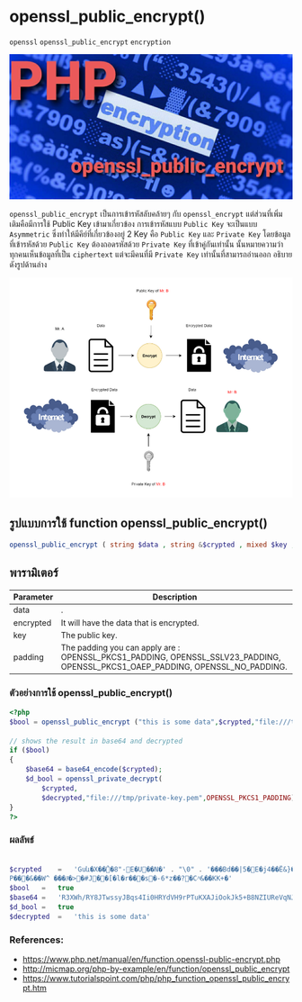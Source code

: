# openssl_public_encrypt()
`openssl` `openssl_public_encrypt` `encryption` 

![](opensslpublic.jpg)

`openssl_public_encrypt` เป็นการเข้ารหัสลับคล้ายๆ กับ `openssl_encrypt` แต่ส่วนที่เพิ่มเติมคือมีการใช้ Public Key เข้ามาเกี่ยวข้อง
การเข้ารหัสแบบ `Public Key` จะเป็นแบบ `Asymmetric` ซึ่งทำให้มีคีย์ที่เกี่ยวข้องอยู่ 2 Key คือ `Public Key` และ `Private Key`
โดยข้อมูลที่เข้ารหัสด้วย `Public Key` ต้องถอดรหัสด้วย `Private Key` ที่เข้าคู่กันเท่านั้น 
นั้นหมายความว่า ทุกคนเห็นข้อมูลที่เป็น `ciphertext` แต่จะมีคนที่มี `Private Key` เท่านั้นที่สามารถอ่านออก อธิบายดังรูปด้านล่าง

![](public-key-flow_1.png)


## รูปแบบการใช้ function openssl_public_encrypt()
````PHP
openssl_public_encrypt ( string $data , string &$crypted , mixed $key , int $padding = OPENSSL_PKCS1_PADDING ) : bool
````
## พารามิเตอร์ 
|  Parameter  |                     Description                           |
|-------------|---------------------------------------------------------|
|data       |.                      |
|encrypted          |It will have the data that is encrypted.             |
|  key           |            The public key.         |
|     padding        |  The padding you can apply are : OPENSSL_PKCS1_PADDING, OPENSSL_SSLV23_PADDING, OPENSSL_PKCS1_OAEP_PADDING, OPENSSL_NO_PADDING.      |

### ตัวอย่างการใช้ openssl_public_encrypt()
````PHP
<?php
$bool = openssl_public_encrypt ("this is some data",$crypted,"file:///tmp/public-key.pem",OPENSSL_PKCS1_PADDING);

// shows the result in base64 and decrypted
if ($bool) 
{
    $base64 = base64_encode($crypted);
    $d_bool = openssl_private_decrypt(
        $crypted,
        $decrypted,"file:///tmp/private-key.pem",OPENSSL_PKCS1_PADDING);
}
?>
````
### ผลลัพธ์
````PHP

$crypted	=	'Guև�X��̉�8"-E�U��N�' . "\0" . '���Bd��|5�E�j4��Ë&}���gJ����]l\\��n`��`��z���S�l��c�x�}-�V�)\\D�,M*�(ex0�C�i�o-\\\\�$��yRg��8o#3��t� 6�E�3�UH�K"��' . "\0" . '&�w���8�|Y8�`�YZ�VIQ�O�<㟆F(�
P���&��W^ ���Ɉ�>�#J��[�l�r���s�-6*z��?�C^ͧ&��KK+�'
$bool	=	true
$base64	=	'R3XWh/RY8JTwssyJBqs4Ii0HRYdVH9rPTuKXAJiOokJk5+B8NZIUReVqNJLVw4smfYXKwpSLZ0rAqtEG6KldbBpcp51uYBrsERKjFGDA7XqtE+/XUx/FbKWJBwhj6AZ4/30tzlbnKVwIRKcsHk0q3yhlE3gw1UO5acdvLRZcXMUkkOF5BFJnm+GqOBQSbyMztBbJdJkNNqdF3DPtVUi/SyKb6gAmoHeyxdI4snxZOPO6pmCrAlla21ZJUYRPmzzjn4ZGKO4KUMCaGvsm+9RXXiC3offJiM8+GbQjShnfEKJb6GyHcrO4FONzDpMtNip6maA/BPNDXs2nJv33S0srmg=='
$d_bool	=	true
$decrypted	=	'this is some data'
````

### References:
- https://www.php.net/manual/en/function.openssl-public-encrypt.php
- http://micmap.org/php-by-example/en/function/openssl_public_encrypt
- https://www.tutorialspoint.com/php/php_function_openssl_public_encrypt.htm

